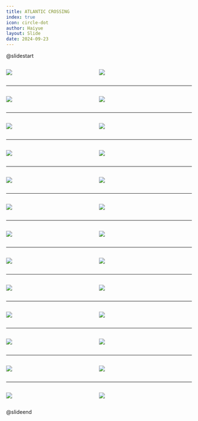 ```yaml
---
title: ATLANTIC CROSSING
index: true
icon: circle-dot
author: Haiyue
layout: Slide
date: 2024-09-23
---
```

 
@slidestart

<div style="display:flex">
<div style="flex:1">

![](/reading/english/Level-W/ATLANTIC%20CROSSING/001.webp)
</div>
<div style="flex:1">

![](/reading/english/Level-W/ATLANTIC%20CROSSING/002.webp)
</div>
</div>

---

<div style="display:flex">
<div style="flex:1">

![](/reading/english/Level-W/ATLANTIC%20CROSSING/003.webp)
</div>
<div style="flex:1">

![](/reading/english/Level-W/ATLANTIC%20CROSSING/004.webp)
</div>
</div>

---

<div style="display:flex">
<div style="flex:1">

![](/reading/english/Level-W/ATLANTIC%20CROSSING/005.webp)
</div>
<div style="flex:1">

![](/reading/english/Level-W/ATLANTIC%20CROSSING/006.webp)
</div>
</div>

---

<div style="display:flex">
<div style="flex:1">

![](/reading/english/Level-W/ATLANTIC%20CROSSING/007.webp)
</div>
<div style="flex:1">

![](/reading/english/Level-W/ATLANTIC%20CROSSING/008.webp)
</div>
</div>

---

<div style="display:flex">
<div style="flex:1">

![](/reading/english/Level-W/ATLANTIC%20CROSSING/009.webp)
</div>
<div style="flex:1">

![](/reading/english/Level-W/ATLANTIC%20CROSSING/010.webp)
</div>
</div>

---

<div style="display:flex">
<div style="flex:1">

![](/reading/english/Level-W/ATLANTIC%20CROSSING/011.webp)
</div>
<div style="flex:1">

![](/reading/english/Level-W/ATLANTIC%20CROSSING/012.webp)
</div>
</div>

---

<div style="display:flex">
<div style="flex:1">

![](/reading/english/Level-W/ATLANTIC%20CROSSING/013.webp)
</div>
<div style="flex:1">

![](/reading/english/Level-W/ATLANTIC%20CROSSING/014.webp)
</div>
</div>

---

<div style="display:flex">
<div style="flex:1">

![](/reading/english/Level-W/ATLANTIC%20CROSSING/015.webp)
</div>
<div style="flex:1">

![](/reading/english/Level-W/ATLANTIC%20CROSSING/016.webp)
</div>
</div>

---

<div style="display:flex">
<div style="flex:1">

![](/reading/english/Level-W/ATLANTIC%20CROSSING/017.webp)
</div>
<div style="flex:1">

![](/reading/english/Level-W/ATLANTIC%20CROSSING/018.webp)
</div>
</div>

---

<div style="display:flex">
<div style="flex:1">

![](/reading/english/Level-W/ATLANTIC%20CROSSING/019.webp)
</div>
<div style="flex:1">

![](/reading/english/Level-W/ATLANTIC%20CROSSING/020.webp)
</div>
</div>

---

<div style="display:flex">
<div style="flex:1">

![](/reading/english/Level-W/ATLANTIC%20CROSSING/021.webp)
</div>
<div style="flex:1">

![](/reading/english/Level-W/ATLANTIC%20CROSSING/022.webp)
</div>
</div>

---

<div style="display:flex">
<div style="flex:1">

![](/reading/english/Level-W/ATLANTIC%20CROSSING/023.webp)
</div>
<div style="flex:1">

![](/reading/english/Level-W/ATLANTIC%20CROSSING/024.webp)
</div>
</div>

---

<div style="display:flex">
<div style="flex:1">

![](/reading/english/Level-W/ATLANTIC%20CROSSING/025.webp)
</div>
<div style="flex:1">

![](/reading/english/Level-W/ATLANTIC%20CROSSING/026.webp)
</div>
</div>

@slideend